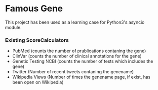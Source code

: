 # Famous Gene
This project has been used as a learning case for Python3's asyncio module.

### Existing ScoreCalculators
* PubMed (counts the number of prublications contaning the gene)
* ClinVar (counts the number of clinical annotations for the gene)
* Genetic Testing NCBI (counts the number of tests which includes the gene)
* Twitter (Number of recent tweets contaning the genename)
* Wikipedia Views (Number of times the genename page, if exist, has been open on Wikipedia)

